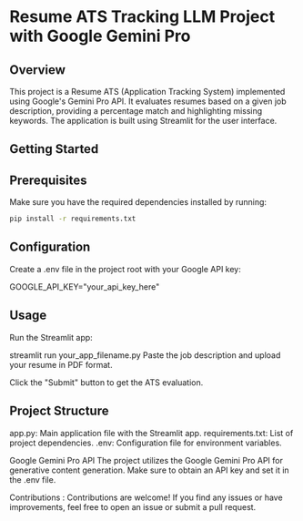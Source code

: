 # Resume ATS Tracking LLM Project with Google Gemini Pro

## Overview

This project is a Resume ATS (Application Tracking System) implemented using Google's Gemini Pro API. It evaluates resumes based on a given job description, providing a percentage match and highlighting missing keywords. The application is built using Streamlit for the user interface.

## Getting Started

## Prerequisites

Make sure you have the required dependencies installed by running:

```bash
pip install -r requirements.txt
```

## Configuration
Create a .env file in the project root with your Google API key:

GOOGLE_API_KEY="your_api_key_here"

## Usage
Run the Streamlit app:

streamlit run your_app_filename.py
Paste the job description and upload your resume in PDF format.

Click the "Submit" button to get the ATS evaluation.

## Project Structure
app.py: Main application file with the Streamlit app.
requirements.txt: List of project dependencies.
.env: Configuration file for environment variables.

Google Gemini Pro API
The project utilizes the Google Gemini Pro API for generative content generation. Make sure to obtain an API key and set it in the .env file.

Contributions : 
Contributions are welcome! If you find any issues or have improvements, feel free to open an issue or submit a pull request.



